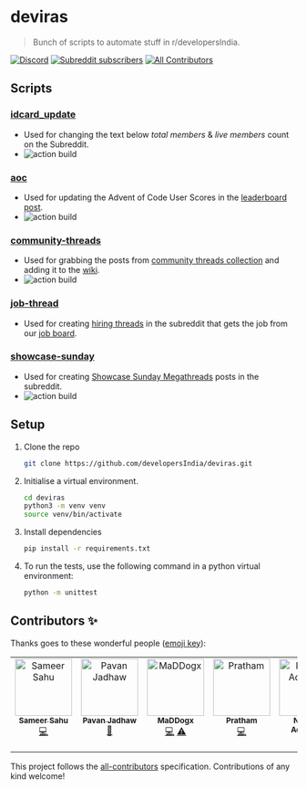 # deviras

> Bunch of scripts to automate stuff in r/developersIndia.

[![Discord](https://img.shields.io/discord/669880381649977354?color=%237289da&label=Discord&logo=Discord)](https://discordapp.com/invite/MKXMSNC)
[![Subreddit subscribers](https://img.shields.io/badge/dynamic/json?url=https%3A%2F%2Fdevelopersindia.github.io%2Fmetrics%2Fdata%2F&query=%24.totalMembers&suffix=%20members&style=flat&logo=reddit&label=r%2FdevelopersIndia&color=orange&link=https%3A%2F%2Fwww.reddit.com%2Fr%2FdevelopersIndia
)](https://www.reddit.com/r/developersIndia/)
[![All Contributors](https://img.shields.io/badge/all_contributors-3-orange.svg)](#contributors-)

## Scripts

### [idcard_update](https://github.com/developersIndia/deviras/blob/main/idcard_update/main.py)
 
- Used for changing the text below _total members_ & _live members_ count on the Subreddit.
- ![action build](https://github.com/developersIndia/deviras/actions/workflows/titles-updater.yml/badge.svg)

### [aoc](https://github.com/developersIndia/deviras/blob/main/aoc/main.py)

- Used for updating the Advent of Code User Scores in the [leaderboard post](https://www.reddit.com/r/developersIndia/comments/1889ar3/advent_of_code_rdevelopersindia_leaderboard_year/).
- ![action build](https://github.com/developersIndia/deviras/actions/workflows/aoc.yml/badge.svg)

### [community-threads](https://github.com/developersIndia/deviras/blob/main/community-threads/main.py)

- Used for grabbing the posts from [community threads collection](https://www.reddit.com/r/developersIndia/collection/958aef35-f9cb-414d-ab33-08bc639e47de/) and adding it to the [wiki](https://www.reddit.com/r/developersIndia/wiki/community-threads/).
- ![action build](https://github.com/developersIndia/deviras/actions/workflows/collection-thread-updater.yml/badge.svg)

### [job-thread](https://github.com/developersIndia/deviras/blob/main/job-thread/main.py)

- Used for creating [hiring threads](https://www.reddit.com/r/developersIndia/?f=flair_name%3A%22Hiring%22) in the subreddit that gets the job from our [job board](https://developersindia.in/job-board/).

### [showcase-sunday](https://github.com/developersIndia/deviras/blob/main/showcase-sunday/main.py)

- Used for creating [Showcase Sunday Megathreads](https://www.reddit.com/r/developersIndia/search/?q=flair%3A%20Showcase%20Sunday&restrict_sr=1) posts in the subreddit.
- ![action build](https://github.com/developersIndia/deviras/actions/workflows/showcase-sunday.yml/badge.svg)

## Setup

1. Clone the repo

   ```bash
   git clone https://github.com/developersIndia/deviras.git
   ```
2. Initialise a virtual environment.

   ```bash
   cd deviras
   python3 -m venv venv
   source venv/bin/activate
   ```
3. Install dependencies

   ```bash
   pip install -r requirements.txt
   ```
4. To run the tests, use the following command in a python virtual environment:

   ```bash
   python -m unittest
   ```


## Contributors ✨

Thanks goes to these wonderful people ([emoji key](https://allcontributors.org/docs/en/emoji-key)):

<!-- ALL-CONTRIBUTORS-LIST:START - Do not remove or modify this section -->
<!-- prettier-ignore-start -->
<!-- markdownlint-disable -->
<table>
  <tbody>
    <tr>
      <td align="center" valign="top" width="14.28%"><a href="https://github.com/SameerSahu007"><img src="https://avatars.githubusercontent.com/u/29480670?v=4?s=100" width="100px;" alt="Sameer Sahu"/><br /><sub><b>Sameer Sahu</b></sub></a><br /><a href="https://github.com/developersIndia/deviras/commits?author=SameerSahu007" title="Code">💻</a></td>
      <td align="center" valign="top" width="14.28%"><a href="http://pavanjadhaw.me"><img src="https://avatars.githubusercontent.com/u/26551780?v=4?s=100" width="100px;" alt="Pavan Jadhaw"/><br /><sub><b>Pavan Jadhaw</b></sub></a><br /><a href="#ideas-pavanjadhaw" title="Ideas, Planning, & Feedback">🤔</a></td>
      <td align="center" valign="top" width="14.28%"><a href="https://animesh-ghosh.github.io/"><img src="https://avatars.githubusercontent.com/u/34956994?v=4?s=100" width="100px;" alt="MaDDogx"/><br /><sub><b>MaDDogx</b></sub></a><br /><a href="https://github.com/developersIndia/deviras/commits?author=Animesh-Ghosh" title="Code">💻</a> <a href="https://github.com/developersIndia/deviras/commits?author=Animesh-Ghosh" title="Tests">⚠️</a></td>
      <td align="center" valign="top" width="14.28%"><a href="https://pratham.cc"><img src="https://avatars.githubusercontent.com/u/67585967?v=4?s=100" width="100px;" alt="Pratham"/><br /><sub><b>Pratham</b></sub></a><br /><a href="https://github.com/developersIndia/deviras/commits?author=git-bruh" title="Code">💻</a></td>
      <td align="center" valign="top" width="14.28%"><a href="https://nisarga.me/"><img src="https://avatars.githubusercontent.com/u/45588772?v=4?s=100" width="100px;" alt="Nisarga Adhikary"/><br /><sub><b>Nisarga Adhikary</b></sub></a><br /><a href="https://github.com/developersIndia/deviras/commits?author=ni5arga" title="Code">💻</a></td>
    </tr>
  </tbody>
</table>

<!-- markdownlint-restore -->
<!-- prettier-ignore-end -->

<!-- ALL-CONTRIBUTORS-LIST:END -->

This project follows the [all-contributors](https://github.com/all-contributors/all-contributors) specification. Contributions of any kind welcome!
